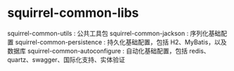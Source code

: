 # squirrel-common-libs

squirrel-common-utils            : 公共工具包
squirrel-common-jackson          : 序列化基础配置
squirrel-common-persistence      : 持久化基础配置，包括 H2、MyBatis，以及数据库
squirrel-common-autoconfigure    : 自动化基础配置，包括 redis、quartz、swagger、国际化支持、实体验证

